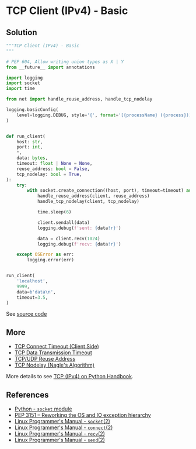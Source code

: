 # TCP Client (IPv4) - Basic

## Solution

```python
"""TCP Client (IPv4) - Basic
"""

# PEP 604, Allow writing union types as X | Y
from __future__ import annotations

import logging
import socket
import time

from net import handle_reuse_address, handle_tcp_nodelay

logging.basicConfig(
    level=logging.DEBUG, style='{', format='[{processName} ({process})] {message}'
)


def run_client(
    host: str,
    port: int,
    *,
    data: bytes,
    timeout: float | None = None,
    reuse_address: bool = False,
    tcp_nodelay: bool = True,
):
    try:
        with socket.create_connection((host, port), timeout=timeout) as client:
            handle_reuse_address(client, reuse_address)
            handle_tcp_nodelay(client, tcp_nodelay)

            time.sleep(6)

            client.sendall(data)
            logging.debug(f'sent: {data!r}')

            data = client.recv(1024)
            logging.debug(f'recv: {data!r}')

    except OSError as err:
        logging.error(err)


run_client(
    'localhost',
    9999,
    data=b'data\n',
    timeout=3.5,
)
```

See [source code](https://github.com/leven-cn/python-cookbook/blob/main/examples/core/tcp_client_ipv4_basic.py)

## More

- [TCP Connect Timeout (Client Side)](tcp_connect_timeout_client)
- [TCP Data Transmission Timeout](tcp_transmission_timeout)
- [TCP/UDP Reuse Address](net_reuse_address)
- [TCP Nodelay (Nagle's Algorithm)](tcp_nodelay)

More details to see [TCP (IPv4) on Python Handbook](https://leven-cn.github.io/python-handbook/recipes/core/tcp_ipv4).

## References

- [Python - `socket` module](https://docs.python.org/3/library/socket.html)
- [PEP 3151 – Reworking the OS and IO exception hierarchy](https://peps.python.org/pep-3151/)
- [Linux Programmer's Manual - `socket`(2)](https://manpages.debian.org/bullseye/manpages-dev/socket.2.en.html)
- [Linux Programmer's Manual - `connect`(2)](https://manpages.debian.org/bullseye/manpages-dev/connect.2.en.html)
- [Linux Programmer's Manual - `recv`(2)](https://manpages.debian.org/bullseye/manpages-dev/recv.2.en.html)
- [Linux Programmer's Manual - `send`(2)](https://manpages.debian.org/bullseye/manpages-dev/send.2.en.html)
